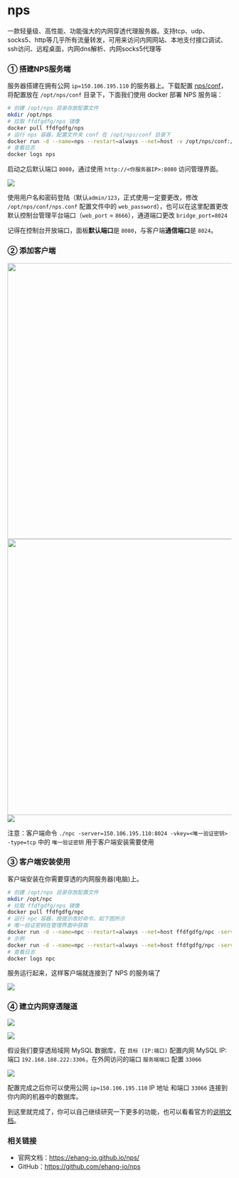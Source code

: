 nps
===

一款轻量级、高性能、功能强大的内网穿透代理服务器。支持tcp、udp、socks5、http等几乎所有流量转发，可用来访问内网网站、本地支付接口调试、ssh访问、远程桌面，内网dns解析、内网socks5代理等

### ① 搭建NPS服务端

服务器搭建在拥有公网 `ip=150.106.195.110` 的服务器上。下载配置 [nps/conf](https://github.com/ehang-io/nps/tree/master/conf)，将配置放在 `/opt/nps/conf` 目录下，下面我们使用 docker 部署 NPS 服务端：

```bash
# 创建 /opt/nps 目录存放配置文件
mkdir /opt/nps
# 拉取 ffdfgdfg/nps 镜像
docker pull ffdfgdfg/nps
# 运行 nps 容器，配置文件夹 conf 在 /opt/nps/conf 目录下
docker run -d --name=nps --restart=always --net=host -v /opt/nps/conf:/conf ffdfgdfg/nps
# 查看日志
docker logs nps
```

启动之后默认端口 `8080`，通过使用 `http://<你服务器IP>:8080` 访问管理界面。

![](https://user-images.githubusercontent.com/1680273/160862086-1cfc09c2-6b10-4c10-b8d8-094ed10dfd99.png)

使用用户名和密码登陆（默认`admin/123`，正式使用一定要更改，修改 `/opt/nps/conf/nps.conf` 配置文件中的 `web_password`），也可以在这里配置更改默认控制台管理平台端口（`web_port` = `8666`），通道端口更改 `bridge_port=8024`

记得在控制台开放端口，面板**默认端口**是 `8080`，与客户端**通信端口**是 `8024`。

### ② 添加客户端

<img src="https://user-images.githubusercontent.com/1680273/160861860-8968d67f-ab85-425c-a482-2d1c98055529.png" width="620" />

<img src="https://user-images.githubusercontent.com/1680273/160861528-d52bc738-2023-4df7-812e-76a0af2d4455.png" width="620" />

<img src="https://user-images.githubusercontent.com/1680273/160861122-ac553e4e-d702-4296-a3a6-f2aaea55d973.png" />

注意：客户端命令 `./npc -server=150.106.195.110:8024 -vkey=<唯一验证密钥> -type=tcp` 中的 `唯一验证密钥` 用于客户端安装需要使用

### ③ 客户端安装使用

客户端安装在你需要穿透的内网服务器(电脑)上。

```bash
# 创建 /opt/nps 目录存放配置文件
mkdir /opt/npc
# 拉取 ffdfgdfg/nps 镜像
docker pull ffdfgdfg/npc
# 运行 npc 容器，按提示改好命令，如下图所示
# 唯一验证密钥在管理界面中获取
docker run -d --name=npc --restart=always --net=host ffdfgdfg/npc -server=<ip:port> -vkey=<web界面中显示的密钥> <以及一些其他参数>
# 示例
docker run -d --name=npc --restart=always --net=host ffdfgdfg/npc -server=150.106.195.110:8024 -vkey=<唯一验证密钥>
# 查看日志
docker logs npc
```

服务运行起来，这样客户端就连接到了 NPS 的服务端了

![](https://user-images.githubusercontent.com/1680273/160865479-c0d13263-06c3-4278-944d-6f7d57b5e6fb.png)

### ④ 建立内网穿透隧道

![](https://user-images.githubusercontent.com/1680273/160866018-795d0aff-c0da-4815-bb0e-23c19b8613bb.png)

![](https://user-images.githubusercontent.com/1680273/160866655-6545f5cb-c1dc-403f-a7b3-621c8630a3ef.png)

假设我们要穿透局域网 MySQL 数据库，在 `目标 (IP:端口)` 配置内网 MySQL IP:端口 `192.168.188.222:3306`，在外网访问的端口 `服务端端口` 配置 `33066`

![](https://user-images.githubusercontent.com/1680273/160867661-99b51fa0-e9d5-481c-a707-0cdec55937bb.png)

配置完成之后你可以使用公网 `ip=150.106.195.110` IP 地址 和端口 `33066` 连接到你内网的机器中的数据库。

到这里就完成了，你可以自己继续研究一下更多的功能，也可以看看官方的[说明文档](https://ehang-io.github.io/nps/#/)。

### 相关链接

- 官网文档：https://ehang-io.github.io/nps/
- GitHub：https://github.com/ehang-io/nps
